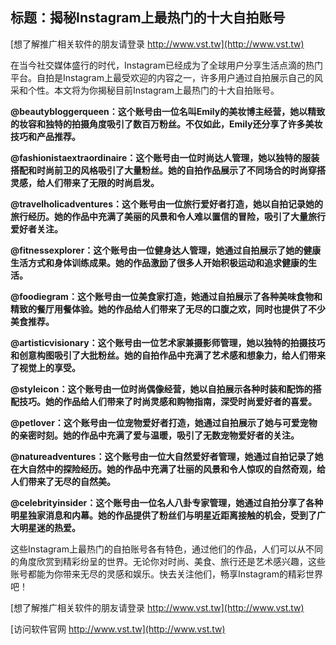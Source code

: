 ## **标题：揭秘Instagram上最热门的十大自拍账号**

[想了解推广相关软件的朋友请登录 http://www.vst.tw](http://www.vst.tw)

在当今社交媒体盛行的时代，Instagram已经成为了全球用户分享生活点滴的热门平台。自拍是Instagram上最受欢迎的内容之一，许多用户通过自拍展示自己的风采和个性。本文将为你揭秘目前Instagram上最热门的十大自拍账号。

**@beautybloggerqueen：这个账号由一位名叫Emily的美妆博主经营，她以精致的妆容和独特的拍摄角度吸引了数百万粉丝。不仅如此，Emily还分享了许多美妆技巧和产品推荐。**

**@fashionistaextraordinaire：这个账号由一位时尚达人管理，她以独特的服装搭配和时尚前卫的风格吸引了大量粉丝。她的自拍作品展示了不同场合的时尚穿搭灵感，给人们带来了无限的时尚启发。**

**@travelholicadventures：这个账号由一位旅行爱好者打造，她以自拍记录她的旅行经历。她的作品中充满了美丽的风景和令人难以置信的冒险，吸引了大量旅行爱好者关注。**

**@fitnessexplorer：这个账号由一位健身达人管理，她通过自拍展示了她的健康生活方式和身体训练成果。她的作品激励了很多人开始积极运动和追求健康的生活。**

**@foodiegram：这个账号由一位美食家打造，她通过自拍展示了各种美味食物和精致的餐厅用餐体验。她的作品给人们带来了无尽的口腹之欢，同时也提供了不少美食推荐。**

**@artisticvisionary：这个账号由一位艺术家兼摄影师管理，她以独特的拍摄技巧和创意构图吸引了大批粉丝。她的自拍作品中充满了艺术感和想象力，给人们带来了视觉上的享受。**

**@styleicon：这个账号由一位时尚偶像经营，她以自拍展示各种时装和配饰的搭配技巧。她的作品给人们带来了时尚灵感和购物指南，深受时尚爱好者的喜爱。**

**@petlover：这个账号由一位宠物爱好者打造，她通过自拍展示了她与可爱宠物的亲密时刻。她的作品中充满了爱与温暖，吸引了无数宠物爱好者的关注。**

**@natureadventures：这个账号由一位大自然爱好者管理，她通过自拍记录了她在大自然中的探险经历。她的作品中充满了壮丽的风景和令人惊叹的自然奇观，给人们带来了无尽的自然美。**

**@celebrityinsider：这个账号由一位名人八卦专家管理，她通过自拍分享了各种明星独家消息和内幕。她的作品提供了粉丝们与明星近距离接触的机会，受到了广大明星迷的热爱。**

这些Instagram上最热门的自拍账号各有特色，通过他们的作品，人们可以从不同的角度欣赏到精彩纷呈的世界。无论你对时尚、美食、旅行还是艺术感兴趣，这些账号都能为你带来无尽的灵感和娱乐。快去关注他们，畅享Instagram的精彩世界吧！

[想了解推广相关软件的朋友请登录 http://www.vst.tw](http://www.vst.tw)


[访问软件官网 http://www.vst.tw](http://www.vst.tw)
